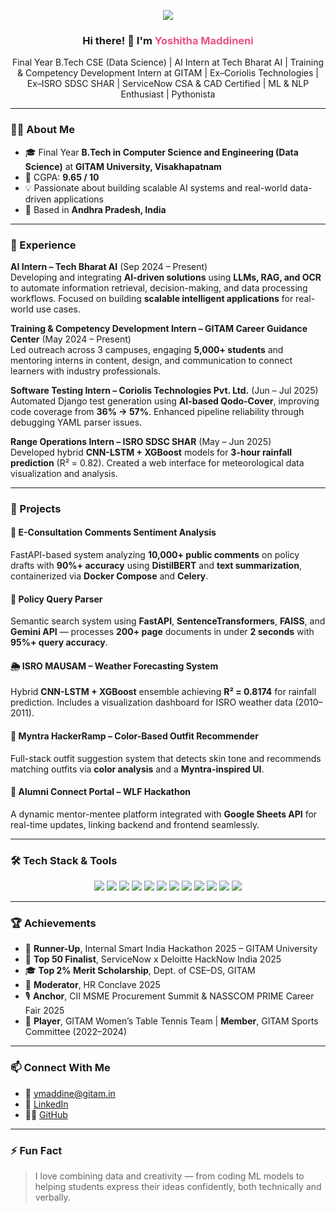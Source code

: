 <p align="center">
  <img src="https://capsule-render.vercel.app/api?type=speech&color=gradient&customColorList=2,6,14,17,20&height=200&section=header&text=Welcome%20to%20My%20Profile&fontSize=60&animation=fadeIn&fontAlignY=40" />
</p>

<h3 align="center">Hi there! 👋 I'm <span style="color:#e75480">Yoshitha Maddineni</span></h3>
<p align="center">
Final Year B.Tech CSE (Data Science) | AI Intern at Tech Bharat AI | Training & Competency Development Intern at GITAM | Ex–Coriolis Technologies | Ex–ISRO SDSC SHAR | ServiceNow CSA & CAD Certified | ML & NLP Enthusiast | Pythonista
</p>

---

### 👩‍💻 About Me

- 🎓 Final Year **B.Tech in Computer Science and Engineering (Data Science)** at **GITAM University, Visakhapatnam**  
- 🧠 CGPA: **9.65 / 10**  
- 💡 Passionate about building scalable AI systems and real-world data-driven applications  
- 📍 Based in **Andhra Pradesh, India**

---

### 💼 Experience

**AI Intern – Tech Bharat AI** (Sep 2024 – Present)  
Developing and integrating **AI-driven solutions** using **LLMs, RAG, and OCR** to automate information retrieval, decision-making, and data processing workflows. Focused on building **scalable intelligent applications** for real-world use cases.

**Training & Competency Development Intern – GITAM Career Guidance Center** (May 2024 – Present)  
Led outreach across 3 campuses, engaging **5,000+ students** and mentoring interns in content, design, and communication to connect learners with industry professionals.

**Software Testing Intern – Coriolis Technologies Pvt. Ltd.** (Jun – Jul 2025)  
Automated Django test generation using **AI-based Qodo-Cover**, improving code coverage from **36% → 57%**. Enhanced pipeline reliability through debugging YAML parser issues.

**Range Operations Intern – ISRO SDSC SHAR** (May – Jun 2025)  
Developed hybrid **CNN-LSTM + XGBoost** models for **3-hour rainfall prediction** (R² = 0.82). Created a web interface for meteorological data visualization and analysis.

---

### 🚀 Projects

#### 🧠 E-Consultation Comments Sentiment Analysis
FastAPI-based system analyzing **10,000+ public comments** on policy drafts with **90%+ accuracy** using **DistilBERT** and **text summarization**, containerized via **Docker Compose** and **Celery**.

#### 📄 Policy Query Parser
Semantic search system using **FastAPI**, **SentenceTransformers**, **FAISS**, and **Gemini API** — processes **200+ page** documents in under **2 seconds** with **95%+ query accuracy**.

#### 🌦 ISRO MAUSAM – Weather Forecasting System
Hybrid **CNN-LSTM + XGBoost** ensemble achieving **R² = 0.8174** for rainfall prediction. Includes a visualization dashboard for ISRO weather data (2010–2011).

#### 👗 Myntra HackerRamp – Color-Based Outfit Recommender
Full-stack outfit suggestion system that detects skin tone and recommends matching outfits via **color analysis** and a **Myntra-inspired UI**.

#### 🔗 Alumni Connect Portal – WLF Hackathon
A dynamic mentor-mentee platform integrated with **Google Sheets API** for real-time updates, linking backend and frontend seamlessly.

---

### 🛠️ Tech Stack & Tools

<p align="center">
  <img src="https://img.shields.io/badge/Python-3670A0?style=for-the-badge&logo=python&logoColor=white"/>
  <img src="https://img.shields.io/badge/TensorFlow-FF6F00?style=for-the-badge&logo=tensorflow&logoColor=white"/>
  <img src="https://img.shields.io/badge/PyTorch-EE4C2C?style=for-the-badge&logo=pytorch&logoColor=white"/>
  <img src="https://img.shields.io/badge/Flask-000000?style=for-the-badge&logo=flask&logoColor=white"/>
  <img src="https://img.shields.io/badge/Django-092E20?style=for-the-badge&logo=django&logoColor=white"/>
  <img src="https://img.shields.io/badge/FastAPI-009688?style=for-the-badge&logo=fastapi&logoColor=white"/>
  <img src="https://img.shields.io/badge/PostgreSQL-4169E1?style=for-the-badge&logo=postgresql&logoColor=white"/>
  <img src="https://img.shields.io/badge/Netlify-00C7B7?style=for-the-badge&logo=netlify&logoColor=white"/>
  <img src="https://img.shields.io/badge/Git-F05032?style=for-the-badge&logo=git&logoColor=white"/>
  <img src="https://img.shields.io/badge/Linux-FCC624?style=for-the-badge&logo=linux&logoColor=black"/>
  <img src="https://img.shields.io/badge/SQL-003B57?style=for-the-badge&logo=mysql&logoColor=white"/>
  <img src="https://img.shields.io/badge/ServiceNow-00AEEF?style=for-the-badge&logo=servicenow&logoColor=white"/>
</p>

---

### 🏆 Achievements

- 🥈 **Runner-Up**, Internal Smart India Hackathon 2025 – GITAM University  
- 🏅 **Top 50 Finalist**, ServiceNow x Deloitte HackNow India 2025  
- 🎓 **Top 2% Merit Scholarship**, Dept. of CSE–DS, GITAM  
- 🎤 **Moderator**, HR Conclave 2025  
- 🎙️ **Anchor**, CII MSME Procurement Summit & NASSCOM PRIME Career Fair 2025  
- 🏓 **Player**, GITAM Women’s Table Tennis Team | **Member**, GITAM Sports Committee (2022–2024)

---

### 📫 Connect With Me

- 📧 [ymaddine@gitam.in](mailto:ymaddine@gitam.in)  
- 💼 [LinkedIn](https://www.linkedin.com/in/yoshitha-maddineni-2b958a265/)  
- 🧑‍💻 [GitHub](https://github.com/Yoshitha-28)

---

### ⚡ Fun Fact

> I love combining data and creativity — from coding ML models to helping students express their ideas confidently, both technically and verbally.
